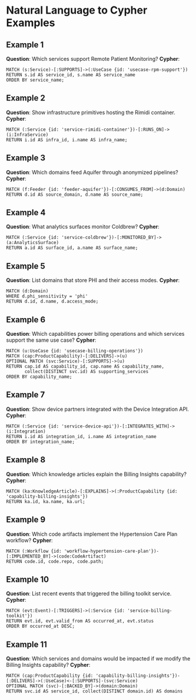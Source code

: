 # Natural Language to Cypher Examples

## Example 1
**Question**: Which services support Remote Patient Monitoring?
**Cypher**:
```cypher
MATCH (s:Service)-[:SUPPORTS]->(:UseCase {id: 'usecase-rpm-support'})
RETURN s.id AS service_id, s.name AS service_name
ORDER BY service_name;
```

## Example 2
**Question**: Show infrastructure primitives hosting the Rimidi container.
**Cypher**:
```cypher
MATCH (:Service {id: 'service-rimidi-container'})-[:RUNS_ON]->(i:InfraService)
RETURN i.id AS infra_id, i.name AS infra_name;
```

## Example 3
**Question**: Which domains feed Aquifer through anonymized pipelines?
**Cypher**:
```cypher
MATCH (f:Feeder {id: 'feeder-aquifer'})-[:CONSUMES_FROM]->(d:Domain)
RETURN d.id AS source_domain, d.name AS source_name;
```

## Example 4
**Question**: What analytics surfaces monitor Coldbrew?
**Cypher**:
```cypher
MATCH (:Service {id: 'service-coldbrew'})-[:MONITORED_BY]->(a:AnalyticsSurface)
RETURN a.id AS surface_id, a.name AS surface_name;
```

## Example 5
**Question**: List domains that store PHI and their access modes.
**Cypher**:
```cypher
MATCH (d:Domain)
WHERE d.phi_sensitivity = 'phi'
RETURN d.id, d.name, d.access_mode;
```

## Example 6
**Question**: Which capabilities power billing operations and which services support the same use case?
**Cypher**:
```cypher
MATCH (u:UseCase {id: 'usecase-billing-operations'})
MATCH (cap:ProductCapability)-[:DELIVERS]->(u)
OPTIONAL MATCH (svc:Service)-[:SUPPORTS]->(u)
RETURN cap.id AS capability_id, cap.name AS capability_name,
       collect(DISTINCT svc.id) AS supporting_services
ORDER BY capability_name;
```

## Example 7
**Question**: Show device partners integrated with the Device Integration API.
**Cypher**:
```cypher
MATCH (:Service {id: 'service-device-api'})-[:INTEGRATES_WITH]->(i:Integration)
RETURN i.id AS integration_id, i.name AS integration_name
ORDER BY integration_name;
```

## Example 8
**Question**: Which knowledge articles explain the Billing Insights capability?
**Cypher**:
```cypher
MATCH (ka:KnowledgeArticle)-[:EXPLAINS]->(:ProductCapability {id: 'capability-billing-insights'})
RETURN ka.id, ka.name, ka.url;
```

## Example 9
**Question**: Which code artifacts implement the Hypertension Care Plan workflow?
**Cypher**:
```cypher
MATCH (:Workflow {id: 'workflow-hypertension-care-plan'})-[:IMPLEMENTED_BY]->(code:CodeArtifact)
RETURN code.id, code.repo, code.path;
```

## Example 10
**Question**: List recent events that triggered the billing toolkit service.
**Cypher**:
```cypher
MATCH (evt:Event)-[:TRIGGERS]->(:Service {id: 'service-billing-toolkit'})
RETURN evt.id, evt.valid_from AS occurred_at, evt.status
ORDER BY occurred_at DESC;
```

## Example 11
**Question**: Which services and domains would be impacted if we modify the Billing Insights capability?
**Cypher**:
```cypher
MATCH (cap:ProductCapability {id: 'capability-billing-insights'})-[:DELIVERS]->(:UseCase)<-[:SUPPORTS]-(svc:Service)
OPTIONAL MATCH (svc)-[:BACKED_BY]->(domain:Domain)
RETURN svc.id AS service_id, collect(DISTINCT domain.id) AS domains
```
